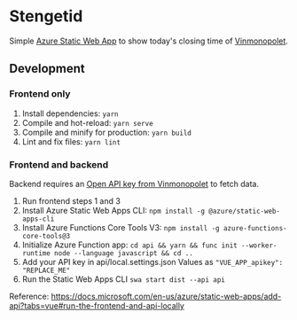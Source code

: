 # Stengetid

Simple [Azure Static Web App](https://docs.microsoft.com/en-us/azure/static-web-apps/overview) to show today's closing time of [Vinmonopolet](https://www.vinmonopolet.no/).

## Development

### Frontend only

1. Install dependencies: `yarn`
2. Compile and hot-reload: `yarn serve`
3. Compile and minify for production: `yarn build`
4. Lint and fix files: `yarn lint`

### Frontend and backend

Backend requires an [Open API key from Vinmonopolet](https://api.vinmonopolet.no/products/open) to fetch data.

1. Run frontend steps 1 and 3
2. Install Azure Static Web Apps CLI: `npm install -g @azure/static-web-apps-cli`
3. Install Azure Functions Core Tools V3: `npm install -g azure-functions-core-tools@3`
4. Initialize Azure Function app: `cd api && yarn && func init --worker-runtime node --language javascript && cd ..`
5. Add your API key in api/local.settings.json Values as `"VUE_APP_apikey": "REPLACE_ME"`
6. Run the Static Web Apps CLI `swa start dist --api api`

Reference: <https://docs.microsoft.com/en-us/azure/static-web-apps/add-api?tabs=vue#run-the-frontend-and-api-locally>
